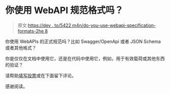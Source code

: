 # 你使用 WebAPI 规范格式吗？

> 原文:[https://dev . to/5422 m4n/do-you-use-webapi-specification-formats-2he 8](https://dev.to/5422m4n/do-you-use-webapi-specification-formats-2he8)

你使用 WebAPIs 的正式规范吗？比如 Swagger/OpenApi 或者 JSON Schema 或者其他格式？

你是仅仅在文档中使用它，还是在代码中使用它，例如，用于有效载荷或其他东西的验证？

请帮助[填写投票](https://twitter.com/d34dl0ck/status/1059425959542247426)或在下面留下评论。

感谢阅读。